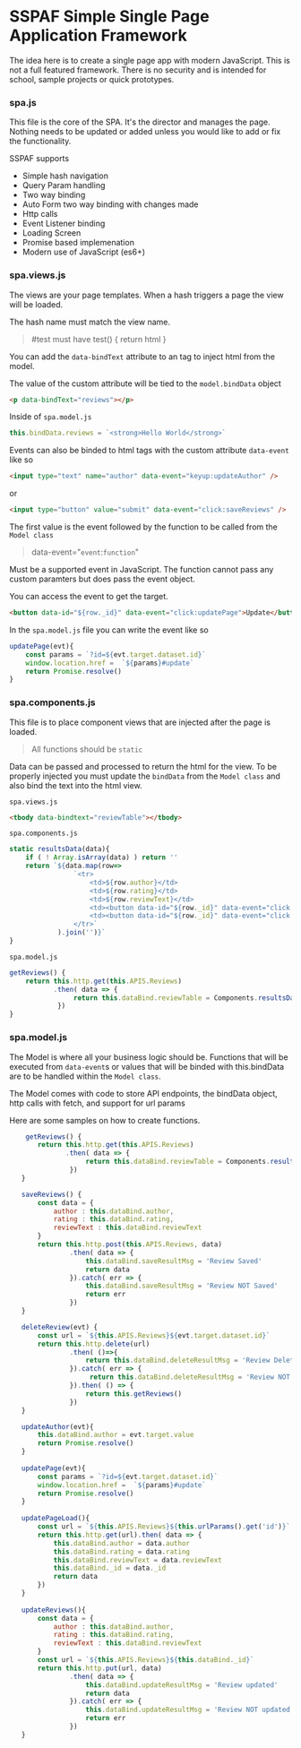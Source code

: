 # SSPAF Simple Single Page Application Framework

The idea here is to create a single page app with modern JavaScript.  This is not a full featured framework.  There is no security and is intended for school, sample projects or quick prototypes.

### spa.js

This file is the core of the SPA.  It's the director and manages the page.  Nothing needs to be updated or added unless you would like to add or fix the functionality.

SSPAF supports

- Simple hash navigation
- Query Param handling
- Two way binding
- Auto Form two way binding with changes made
- Http calls
- Event Listener binding
- Loading Screen
- Promise based implemenation
- Modern use of JavaScript (es6+)


### spa.views.js

The views are your page templates.  When a hash triggers a page the view will be loaded.

The hash name must match the view name.

> #test must have test() { return html }

You can add the `data-bindText` attribute to an tag to inject html from the model.

The value of the custom attribute will be tied to the `model.bindData` object

```html
<p data-bindText="reviews"></p>
```
Inside of `spa.model.js`
```js
this.bindData.reviews = `<strong>Hello World</strong>`
```

Events can also be binded to html tags with the custom attribute `data-event` like so

```html
<input type="text" name="author" data-event="keyup:updateAuthor" />
```
or 
```html
<input type="button" value="submit" data-event="click:saveReviews" />
```

The first value is the event followed by the function to be called from the `Model class`

> data-event="`event`:`function`"

Must be a supported event in JavaScript. The function cannot pass any custom paramters but does pass the event object.

You can access the event to get the target.

```html
<button data-id="${row._id}" data-event="click:updatePage">Update</button>
```

In the `spa.model.js` file you can write the event like so
```js
updatePage(evt){       
    const params = `?id=${evt.target.dataset.id}`       
    window.location.href =  `${params}#update` 
    return Promise.resolve()
}
```


### spa.components.js

This file is to place component views that are injected after the page is loaded.
> All functions should be `static`

Data can be passed and processed to return the html for the view.  To be properly injected you must update the `bindData` from the `Model class`
and also bind the text into the html view.

`spa.views.js`
```html
<tbody data-bindtext="reviewTable"></tbody>
```

`spa.components.js`
```js
static resultsData(data){
    if ( ! Array.isArray(data) ) return ''
    return `${data.map(row=>                                         
                `<tr>
                    <td>${row.author}</td>
                    <td>${row.rating}</td>
                    <td>${row.reviewText}</td>
                    <td><button data-id="${row._id}" data-event="click:deleteReview">Delete</button></td>
                    <td><button data-id="${row._id}" data-event="click:updatePage">Update</button></td>
                </tr>`
            ).join('')}`
}
```

`spa.model.js`
```js
getReviews() {
    return this.http.get(this.APIS.Reviews)
           .then( data => {
                return this.dataBind.reviewTable = Components.resultsData(data) 
            })                       
}
```


### spa.model.js

The Model is where all your business logic should be. Functions that will be executed from `data-event`s or values that will be binded 
with this.bindData are to be handled within the `Model class`.

The Model comes with code to store API endpoints, the bindData object, http calls with fetch, and support for url params

Here are some samples on how to create functions.

```js
    getReviews() {
       return this.http.get(this.APIS.Reviews)
              .then( data => {
                   return this.dataBind.reviewTable = Components.resultsData(data) 
               })                       
   }

   saveReviews() {
       const data = {
           author : this.dataBind.author,
           rating : this.dataBind.rating,
           reviewText : this.dataBind.reviewText
       }                    
       return this.http.post(this.APIS.Reviews, data)
               .then( data => {
                   this.dataBind.saveResultMsg = 'Review Saved'
                   return data
               }).catch( err => {
                   this.dataBind.saveResultMsg = 'Review NOT Saved'   
                   return err
               })                   
   }

   deleteReview(evt) {
       const url = `${this.APIS.Reviews}${evt.target.dataset.id}`
       return this.http.delete(url)
               .then( ()=>{
                   return this.dataBind.deleteResultMsg = 'Review Deleted'                                
               }).catch( err => {
                    return this.dataBind.deleteResultMsg = 'Review NOT Deleted'                                 
               }).then( () => {
                   return this.getReviews()
               })
   }

   updateAuthor(evt){
       this.dataBind.author = evt.target.value
       return Promise.resolve()
   }
   
   updatePage(evt){       
       const params = `?id=${evt.target.dataset.id}`       
       window.location.href =  `${params}#update` 
       return Promise.resolve()
   }
   
   updatePageLoad(){
       const url = `${this.APIS.Reviews}${this.urlParams().get('id')}`
       return this.http.get(url).then( data => {           
           this.dataBind.author = data.author
           this.dataBind.rating = data.rating
           this.dataBind.reviewText = data.reviewText
           this.dataBind._id = data._id
           return data
       })       
   }
   
   updateReviews(){
       const data = {
           author : this.dataBind.author,
           rating : this.dataBind.rating,
           reviewText : this.dataBind.reviewText
       }  
       const url = `${this.APIS.Reviews}${this.dataBind._id}`
       return this.http.put(url, data)
               .then( data => {
                   this.dataBind.updateResultMsg = 'Review updated'
                   return data
               }).catch( err => {
                   this.dataBind.updateResultMsg = 'Review NOT updated'   
                   return err
               })  
   }
```

